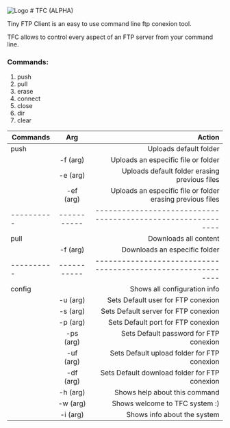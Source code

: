 ![Logo](http://i64.tinypic.com/15wexlk.png) # TFC (ALPHA)

Tiny FTP Client is an easy to use command line ftp conexion tool.

TFC allows to control every aspect of an FTP server from your command line.


### Commands:

1. push
2. pull
3. erase
4. connect
5. close
6. dir
7. clear

| Commands | Arg       | Action                                                     |
|----------|:---------:|-----------------------------------------------------------:|
| push     |           | Uploads default folder                                     |
|          | -f  (arg) | Uploads an especific file or folder                        |
|          | -e  (arg) | Uploads default folder erasing previous files              |
|          | -ef (arg) | Uploads an especific file or folder erasing previous files |
|----------|-----------|------------------------------------------------------------|
| pull     |           | Downloads all content                                      |
|          | -f (arg)  | Downloads an especific folder                              |
|----------|-----------|------------------------------------------------------------|
| config   |           | Shows all configuration info                               |
|          | -u (arg)  | Sets Default user for FTP conexion                         |
|          | -s (arg)  | Sets Default server for FTP conexion                       |
|          | -p (arg)  | Sets Default port for FTP conexion                         |
|          | -ps (arg) | Sets Default password for FTP conexion                     |
|          | -uf (arg) | Sets Default upload folder for FTP conexion                |
|          | -df (arg) | Sets Default download folder for FTP conexion              |
|          | -h (arg)  | Shows help about this command                              |
|          | -w (arg)  | Shows welcome to TFC system :)                             |
|          | -i (arg)  | Shows info about the system                                |
